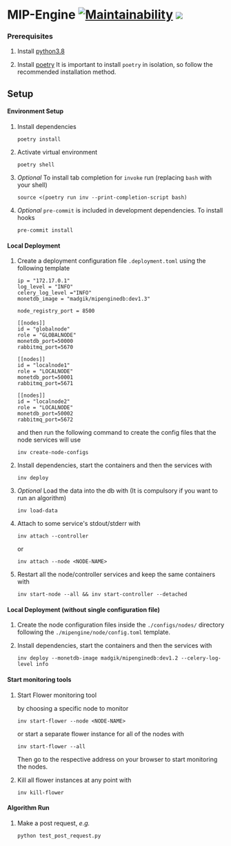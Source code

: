 # MIP-Engine [![Maintainability](https://api.codeclimate.com/v1/badges/3e022eaf87579b79cf0f/maintainability)](https://codeclimate.com/github/madgik/MIP-Engine/maintainability) <a href="https://codeclimate.com/github/madgik/MIP-Engine/test_coverage"><img src="https://api.codeclimate.com/v1/badges/3e022eaf87579b79cf0f/test_coverage" /></a>

### Prerequisites

1. Install [python3.8](https://www.python.org/downloads/ "python3.8")

1. Install [poetry](https://python-poetry.org/ "poetry")
   It is important to install `poetry` in isolation, so follow the
   recommended installation method.

## Setup

#### Environment Setup

1. Install dependencies

   ```
   poetry install
   ```

1. Activate virtual environment

   ```
   poetry shell
   ```

1. *Optional* To install tab completion for `invoke` run  (replacing `bash` with your shell)

   ```
   source <(poetry run inv --print-completion-script bash)
   ```

1. _Optional_ `pre-commit` is included in development dependencies. To install hooks

   ```
   pre-commit install
   ```

#### Local Deployment

1. Create a deployment configuration file `.deployment.toml` using the following template

   ```
   ip = "172.17.0.1"
   log_level = "INFO"
   celery_log_level ="INFO"
   monetdb_image = "madgik/mipenginedb:dev1.3"

   node_registry_port = 8500

   [[nodes]]
   id = "globalnode"
   role = "GLOBALNODE"
   monetdb_port=50000
   rabbitmq_port=5670

   [[nodes]]
   id = "localnode1"
   role = "LOCALNODE"
   monetdb_port=50001
   rabbitmq_port=5671

   [[nodes]]
   id = "localnode2"
   role = "LOCALNODE"
   monetdb_port=50002
   rabbitmq_port=5672

   ```

   and then run the following command to create the config files that the node services will use

   ```
   inv create-node-configs
   ```

1. Install dependencies, start the containers and then the services with

   ```
   inv deploy
   ```

1. _Optional_ Load the data into the db with
   (It is compulsory if you want to run an algorithm)

   ```
   inv load-data
   ```

1. Attach to some service's stdout/stderr with

   ```
   inv attach --controller
   ```

   or

   ```
   inv attach --node <NODE-NAME>
   ```

1. Restart all the node/controller services and keep the same containers with

   ```
   inv start-node --all && inv start-controller --detached
   ```

#### Local Deployment (without single configuration file)

1. Create the node configuration files inside the `./configs/nodes/` directory following the `./mipengine/node/config.toml` template.

1. Install dependencies, start the containers and then the services with

   ```
   inv deploy --monetdb-image madgik/mipenginedb:dev1.2 --celery-log-level info
   ```

#### Start monitoring tools

1. Start Flower monitoring tool

   by choosing a specific node to monitor

   ```
   inv start-flower --node <NODE-NAME>
   ```

   or start a separate flower instance for all of the nodes with

   ```
   inv start-flower --all
   ```

   Then go to the respective address on your browser to start monitoring the nodes.

1. Kill all flower instances at any point with

   ```
   inv kill-flower
   ```

#### Algorithm Run

1. Make a post request, _e.g._
   ```
   python test_post_request.py
   ```

